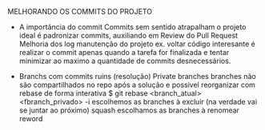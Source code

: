 MELHORANDO OS COMMITS DO PROJETO

- A importãncia do commit
    Commits sem sentido atrapalham o projeto
        ideal é padronizar commits, auxiliando em
            Review do Pull Request
            Melhoria dos log
            manutenção do projeto
                ex. voltar código
    interesante é realizar o commit apenas quando a tarefa for finalizada e
    tentar minimizar ao maximo a quantidade de commits desnecessários.

- Branchs com commits ruins (resolução)
    Private branches
        branches não são compartilhados no repo
        após a solução e possivel reorganizar com rebase de forma interativa
            $ git rebase <branch_atual> <fbranch_privado> -i
        escolhemos as branches à excluir (na verdade vai se juntar ao próximo)
            squash
        escolhamos as branches à renomear
            reword